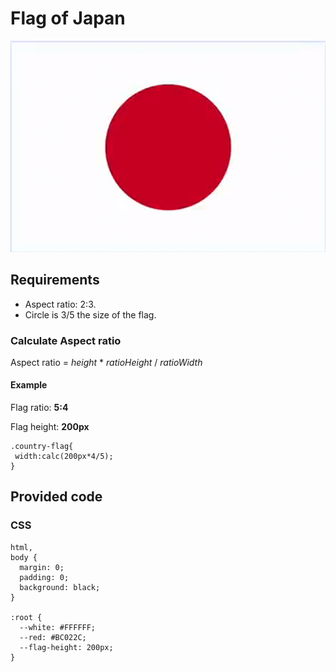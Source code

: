 # Flag of Japan

![Flag of Japan](./FlagOfJapan.png)

## Requirements

- Aspect ratio: 2:3.
- Circle is 3/5 the size of the flag.

### Calculate Aspect ratio

Aspect ratio = *height* * *ratioHeight* / *ratioWidth*

#### Example

Flag ratio: **5:4**

Flag height: **200px**

    .country-flag{
     width:calc(200px*4/5);
    }

## Provided code

### CSS

    html,
    body {
      margin: 0;
      padding: 0;
      background: black;
    }

    :root {
      --white: #FFFFFF;
      --red: #BC022C;
      --flag-height: 200px;
    }
